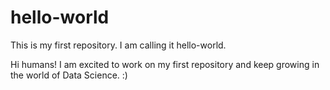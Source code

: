 # hello-world
This is my first repository. I am calling it hello-world. 


Hi humans! I am excited to work on my first repository and keep growing in the world of Data Science. :)
